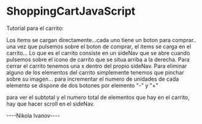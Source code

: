 # ShoppingCartJavaScript
Tutorial para el carrito:


Los items se cargan directamente...cada uno tiene un boton para comprar.. una vez que pulsemos sobre el boton de comprar, el items se carga en el carrito...
Lo que es el carrito consiste en un sideNav que se abre cuando pulsemos sobre el icono de carrito que se situa arriba a la derecha.
Para cerrar el carrito tenemos una x dentro del propio sideNav.
Para eliminar alguno de los elementos del carrito simplemente tenemos que pinchar sobre su imagen... para incrementar el numero de unidades de cada elemento
se dispone de dos botones por elemento "-" y "+"

para ver el subtotal y el numero total de elementos que hay en el carrito, hay que hacer scroll en el sideNav.

----Nikola Ivanov----
